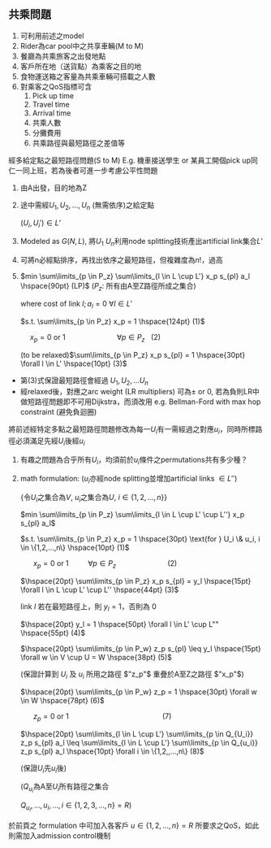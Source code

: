 ## 共乘問題

1. 可利用前述之model
2. Rider為car pool中之共享車輛(M to M)
3. 餐廳為共乘旅客之出發地點
4. 客戶所在地（送貨點）為乘客之目的地
5. 食物運送箱之客量為共乘車輛可搭載之人數
6. 對乘客之QoS指標可含
    1. Pick up time
    2. Travel time
    3. Arrival time
    4. 共乘人數
    5. 分攤費用
    6. 共乘路徑與最短路徑之差值等

經多給定點之最短路徑問題(S to M)
E.g. 機車接送學生 or 某員工開個pick up同仁一同上班，若為後者可進一步考慮公平性問題

1. 由A出發，目的地為Z
2. 途中需經$U_1, U_2, …, U_n$ (無需依序)之給定點
    
    $(U_i, U_i') \in L’$

3. Modeled as $G(N, L)$, 將$U_1 ~ U_n$利用node splitting技術產出artificial link集合$L’$
4. 可將n必經點排序，再找出依序之最短路徑，但複雜度為$n!$，過高 
5.  
    $min \sum\limits_{p \in P_z} \sum\limits_{l \in L \cup L'} x_p s_{pl} a_l \hspace{90pt} (LP)$ ($P_z$: 所有由A至Z路徑所成之集合)

    $\text{where cost of link } l; a_l=0 \text{ } \forall l \in L'$

    $s.t. \sum\limits_{p \in P_z} x_p  = 1 \hspace{124pt} (1)$

    $\hspace{15pt} x_p = 0 \text{ or } 1 \hspace{80pt} \forall p \in P_z \hspace{10pt} (2)$
    
    (to be relaxed)$\sum\limits_{p \in P_z} x_p s_{pl} = 1 \hspace{30pt} \forall l \in L' \hspace{10pt} (3)$

- 第(3)式保證最短路徑會經過 $U_1,U_2,...U_n$
- 經relaxed後，對應之arc weight (LR multipliers) 可為± or 0, 若為負則LR中做短路徑問題即不可用Dijkstra，而須改用 e.g. Bellman-Ford with max hop constraint (避免負迴圈)

將前述經特定多點之最短路徑問題修改為每一$U_i$有一需經過之對應$u_i$，同時所標路徑必須滿足先經$U_i$後經$u_i$

1. 有趣之問題為合乎所有$U_i$，均須前於$u_i$條件之permutations共有多少種？
2. math formulation: ($u_i$亦經node splitting並增加artificial links $\in L''$)
   
   {令$U_i$之集合為$V$, $u_i$之集合為$U$, $i \in \{1,2,...,n\}$}

   $min \sum\limits_{p \in P_z} \sum\limits_{l \in L \cup L' \cup L''} x_p s_{pl} a_l$

   $s.t. \sum\limits_{p \in P_z} x_p = 1 \hspace{30pt} \text{for } U_i \& u_i, i \in \{1,2,...,n\} \hspace{10pt} (1)$

   $\hspace{20pt} x_p = 0 \text{ or } 1 \hspace{30pt} \forall p \in P_z \hspace{80pt} (2)$

   $\hspace{20pt} \sum\limits_{p \in P_z} x_p s_{pl} = y_l \hspace{15pt} \forall l \in L \cup L' \cup L'' \hspace{44pt} (3)$ 
      
    link $l$ 若在最短路徑上，則 $y_l = 1$，否則為 0

    $\hspace{20pt} y_l = 1 \hspace{50pt} \forall l \in L' \cup L"" \hspace{55pt} (4)$

    $\hspace{20pt} \sum\limits_{p \in P_w} z_p s_{pl} \leq y_l \hspace{15pt} \forall w \in V \cup U = W \hspace{38pt} (5)$

    (保證計算到 $U_i$ 及 $u_i$ 所用之路徑 $"z_p"$ 重疊於A至Z之路徑 $"x_p"$)

    $\hspace{20pt} \sum\limits_{p \in P_w} z_p = 1 \hspace{30pt} \forall w \in W \hspace{78pt} (6)$

    $\hspace{20pt} z_p = 0 \text{ or } 1 \hspace{145pt} (7)$

    $\hspace{20pt} \sum\limits_{l \in L \cup L'} \sum\limits_{p \in Q_{U_i}} z_p s_{pl} a_l \leq \sum\limits_{l \in L \cup L'} \sum\limits_{p \in Q_{u_i}} z_p s_{pl} a_l \hspace{10pt} \forall i \in \{1,2,,...,n\} (8)$

    (保證$U_i$先$u_i$後)

    ($Q_{u_i}$為A至$U_i$所有路徑之集合
    
    $Q_{u_i},...,u_i,..., i \in \{1,2,3,...,n\} = R$)

於前頁之 formulation 中可加入各客戶 $u \in \{1,2,...,n\} = R$ 所要求之QoS，如此則需加入admission control機制